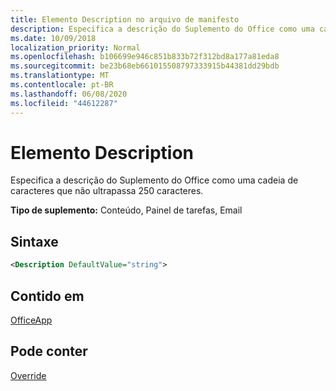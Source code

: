 ```yaml
---
title: Elemento Description no arquivo de manifesto
description: Especifica a descrição do Suplemento do Office como uma cadeia de caracteres que não ultrapassa 250 caracteres.
ms.date: 10/09/2018
localization_priority: Normal
ms.openlocfilehash: b106699e946c851b833b72f312bd8a177a81eda8
ms.sourcegitcommit: be23b68eb661015508797333915b44381dd29bdb
ms.translationtype: MT
ms.contentlocale: pt-BR
ms.lasthandoff: 06/08/2020
ms.locfileid: "44612287"
---
```

# <a name="description-element"></a>Elemento Description

Especifica a descrição do Suplemento do Office como uma cadeia de caracteres que não ultrapassa 250 caracteres.

**Tipo de suplemento:** Conteúdo, Painel de tarefas, Email

## <a name="syntax"></a>Sintaxe

```XML
<Description DefaultValue="string">
```

## <a name="contained-in"></a>Contido em

[OfficeApp](officeapp.md)


## <a name="can-contain"></a>Pode conter

[Override](override.md)

